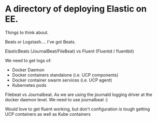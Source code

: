 # A directory of deploying Elastic on EE. 

Things to think about.

Beats or Logstash.... I've got Beats.

ElasticBeats (JournalBeat/FileBeat) vs Fluent (Fluentd / fluentbit)

We need to get logs of:

- Docker Daemon
- Docker containers standalone (i.e. UCP components)
- Docker container swarm services (i.e. UCP agent)
- Kubernetes pods

Filebeat vs Journalbeat. As we are using the journald logging driver at the docker
daemon level. We need to use journalbeat :)

Would love to get fluent working, but don't configuration is tough getting UCP 
containers as well as Kube containers
